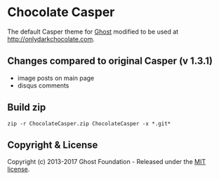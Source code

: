 # Chocolate Casper

The default Casper theme for [Ghost](http://github.com/tryghost/ghost/) modified to be used at http://onlydarkchocolate.com.

## Changes compared to original Casper (v 1.3.1)
 - image posts on main page
 - disqus comments
 
## Build zip

`zip -r ChocolateCasper.zip ChocolateCasper -x *.git*`

## Copyright & License

Copyright (c) 2013-2017 Ghost Foundation - Released under the [MIT license](LICENSE).
